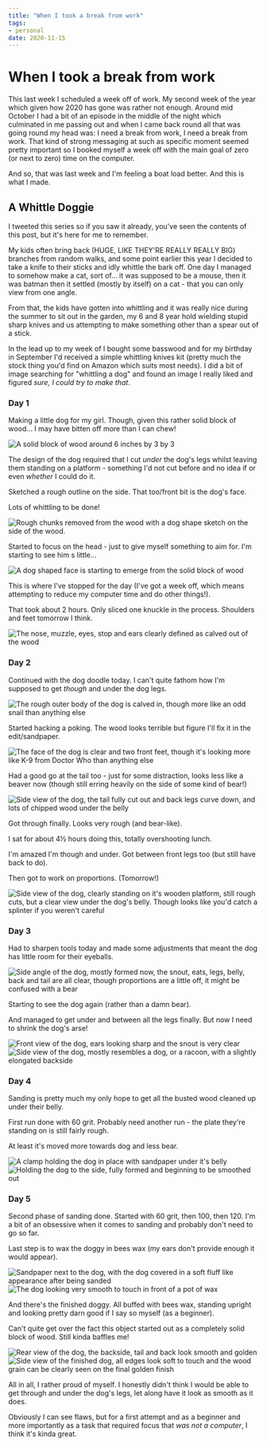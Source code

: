 ```yaml
---
title: "When I took a break from work"
tags:
- personal
date: 2020-11-15
---
```


# When I took a break from work

This last week I scheduled a week off of work. My second week of the year which given how 2020 has gone was rather not enough. Around mid October I had a bit of an episode in the middle of the night which culminated in me passing out and when I came back round all that was going round my head was: I need a break from work, I need a break from work. That kind of strong messaging at such as specific moment seemed pretty important so I booked myself a week off with the main goal of zero (or next to zero) time on the computer.

And so, that was last week and I'm feeling a boat load better. And this is what I made.

## A Whittle Doggie

I tweeted this series so if you saw it already, you've seen the contents of this post, but it's here for me to remember.

My kids often bring back (HUGE, LIKE THEY'RE REALLY REALLY BIG) branches from random walks, and some point earlier this year I decided to take a knife to their sticks and idly whittle the bark off. One day I managed to somehow make a cat, sort of… it was supposed to be a mouse, then it was batman then it settled (mostly by itself) on a cat - that you can only view from one angle.

From that, the kids have gotten into whittling and it was really nice during the summer to sit out in the garden, my 6 and 8 year hold wielding stupid sharp knives and us attempting to make something other than a spear out of a stick.

In the lead up to my week of I bought some basswood and for my birthday in September I'd received a simple whittling knives kit (pretty much the stock thing you'd find on Amazon which suits most needs). I did a bit of image searching for "whittling a dog" and found an image I really liked and figured _sure, I could try to make that_.

### Day 1

Making a little dog for my girl. Though, given this rather solid block of wood... I may have bitten off more than I can chew!

![A solid block of wood around 6 inches by 3 by 3](/images/whittle-dog/1.jpg)

The design of the dog required that I cut _under_ the dog's legs whilst leaving them standing on a platform - something I'd not cut before and no idea if or even _whether_ I could do it.

Sketched a rough outline on the side. That too/front bit is the dog's face.

Lots of whittling to be done!

![Rough chunks removed from the wood with a dog shape sketch on the side of the wood.](/images/whittle-dog/2.jpg)

Started to focus on the head - just to give myself something to aim for. I'm starting to see him s little...

![A dog shaped face is starting to emerge from the solid block of wood](/images/whittle-dog/3.jpg)

This is where I've stopped for the day (I've got a week off, which means attempting to reduce my computer time and do other things!).

That took about 2 hours. Only sliced one knuckle in the process. Shoulders and feet tomorrow I think.

![The nose, muzzle, eyes, stop and ears clearly defined as calved out of the wood](/images/whittle-dog/4.jpg)

### Day 2

Continued with the dog doodle today. I can't quite fathom how I'm supposed to get *though* and under the dog legs.

![The rough outer body of the dog is calved in, though more like an odd snail than anything else](/images/whittle-dog/5.jpg)

Started hacking a poking. The wood looks terrible but figure I'll fix it in the edit/sandpaper.

![The face of the dog is clear and two front feet, though it's looking more like K-9 from Doctor Who than anything else](/images/whittle-dog/6.jpg)

Had a good go at the tail too - just for some distraction, looks less like a beaver now (though still erring heavily on the side of some kind of bear!)

![Side view of the dog, the tail fully cut out and back legs curve down, and lots of chipped wood under the belly](/images/whittle-dog/7.jpg)

Got through finally. Looks very rough (and bear-like).

I sat for about 4½ hours doing this, totally overshooting lunch.

I'm amazed I'm though and under. Got between front legs too (but still have back to do).

Then got to work on proportions. (Tomorrow!)

![Side view of the dog, clearly standing on it's wooden platform, still rough cuts, but a clear view under the dog's belly. Though looks like you'd catch a splinter if you weren't careful](/images/whittle-dog/8.jpg)

### Day 3

Had to sharpen tools today and made some adjustments that meant the dog has little room for their eyeballs.

![Side angle of the dog, mostly formed now, the snout, eats, legs, belly, back and tail are all clear, though proportions are a little off, it might be confused with a bear](/images/whittle-dog/9.jpg)

Starting to see the dog again (rather than a damn bear).

And managed to get under and between all the legs finally. But now I need to shrink the dog's arse!

<div class="grid-2x2">
  <img alt="Front view of the dog, ears looking sharp and the snout is very clear" src="/images/whittle-dog/10.jpg">
  <img alt="Side view of the dog, mostly resembles a dog, or a racoon, with a slightly elongated backside" src="/images/whittle-dog/11.jpg">
</div>

### Day 4

Sanding is pretty much my only hope to get all the busted wood cleaned up under their belly.

First run done with 60 grit. Probably need another run - the plate they're standing on is still fairly rough.

At least it's moved more towards dog and less bear.

<div class="grid-2x2">
  <img alt="A clamp holding the dog in place with sandpaper under it's belly" src="/images/whittle-dog/12.jpg">
  <img alt="Holding the dog to the side, fully formed and beginning to be smoothed out" src="/images/whittle-dog/13.jpg">
</div>

### Day 5

Second phase of sanding done. Started with 60 grit, then 100, then 120. I'm a bit of an obsessive when it comes to sanding and probably don't need to go so far.

Last step is to wax the doggy in bees wax (my ears don't provide enough it would appear).

<div class="grid-2x2">
<img alt="Sandpaper next to the dog, with the dog covered in a soft fluff like appearance after being sanded" src="/images/whittle-dog/14.jpg">
<img alt="The dog looking very smooth to touch in front of a pot of wax" src="/images/whittle-dog/15.jpg">
</div>

And there's the finished doggy. All buffed with bees wax, standing upright and looking pretty darn good if I say so myself (as a beginner).

Can't quite get over the fact this object started out as a completely solid block of wood. Still kinda baffles me!

<div class="grid-2x2">
  <img alt="Rear view of the dog, the backside, tail and back look smooth and golden" src="/images/whittle-dog/17.jpg">
  <img alt="Side view of the finished dog, all edges look soft to touch and the wood grain can be clearly seen on the final golden finish" src="/images/whittle-dog/16.jpg">
</div>

All in all, I rather proud of myself. I honestly didn't think I would be able to get through and under the dog's legs, let along have it look as smooth as it does.

Obviously I can see flaws, but for a first attempt and as a beginner and more importantly as a task that required focus that *was not a computer*, I think it's kinda great.
